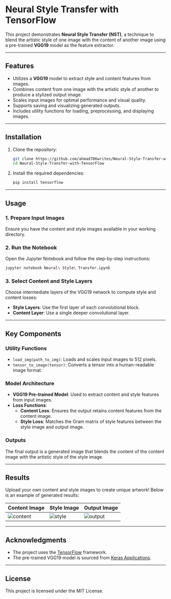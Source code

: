 # Neural Style Transfer with TensorFlow

This project demonstrates **Neural Style Transfer (NST)**, a technique to blend the artistic style of one image with the content of another image using a pre-trained **VGG19** model as the feature extractor.

---

## Features

- Utilizes a **VGG19** model to extract style and content features from images.
- Combines content from one image with the artistic style of another to produce a stylized output image.
- Scales input images for optimal performance and visual quality.
- Supports saving and visualizing generated outputs.
- Includes utility functions for loading, preprocessing, and displaying images.

---

## Installation

1. Clone the repository:
   ```bash
   git clone https://github.com/ahmad786writes/Neural-Style-Transfer-with-TensorFlow
   cd Neural-Style-Transfer-with-TensorFlow
   ```

2. Install the required dependencies:
   ```bash
   pip install tensorflow
   ```
---

## Usage

### 1. Prepare Input Images
Ensure you have the content and style images available in your working directory.

### 2. Run the Notebook
Open the Jupyter Notebook and follow the step-by-step instructions:
   ```bash
   jupyter notebook Neural\ Style\ Transfer.ipynb
   ```

### 3. Select Content and Style Layers
Choose intermediate layers of the VGG19 network to compute style and content losses:
- **Style Layers**: Use the first layer of each convolutional block.
- **Content Layer**: Use a single deeper convolutional layer.

---

## Key Components

### Utility Functions
- `load_img(path_to_img)`: Loads and scales input images to 512 pixels.
- `tensor_to_image(tensor)`: Converts a tensor into a human-readable image format.

### Model Architecture
- **VGG19 Pre-trained Model**: Used to extract content and style features from input images.
- **Loss Functions**:
  - **Content Loss**: Ensures the output retains content features from the content image.
  - **Style Loss**: Matches the Gram matrix of style features between the style image and output image.

### Outputs
The final output is a generated image that blends the content of the content image with the artistic style of the style image.

---

## Results
Upload your own content and style images to create unique artwork! Below is an example of generated results:

| **Content Image** | **Style Image** | **Output Image** |
|--------------------|-----------------|------------------|
| ![content](dog1.jpeg) | ![style](style.jpg) | ![output](doggo.png) |

---

## Acknowledgments
- The project uses the [TensorFlow](https://www.tensorflow.org/) framework.
- The pre-trained VGG19 model is sourced from [Keras Applications](https://keras.io/api/applications/).

---

## License
This project is licensed under the MIT License.
